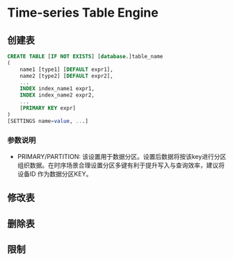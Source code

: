 # Time-series Table Engine

## 创建表
```SQL
CREATE TABLE [IF NOT EXISTS] [database.]table_name 
(
    name1 [type1] [DEFAULT expr1],
    name2 [type2] [DEFAULT expr2],
    ...
    INDEX index_name1 expr1,
    INDEX index_name2 expr2,
    ...
    [PRIMARY KEY expr]
) 
[SETTINGS name=value, ...]
```

### 参数说明
* PRIMARY/PARTITION: 该设置用于数据分区。设置后数据将按该key进行分区组织数据。在时序场景合理设置分区多键有利于提升写入与查询效率，建议将 设备ID 作为数据分区KEY。

## 修改表

## 删除表

## 限制

